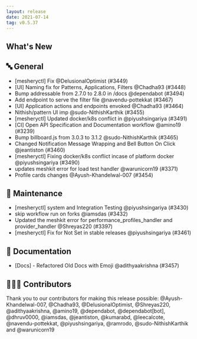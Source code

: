 ```yaml
---
layout: release
date: 2021-07-14
tag: v0.5.37
---
```


## What's New
## 🔤 General
- [mesheryctl] Fix  @DelusionalOptimist (#3449)
- [UI] Naming fix for Patterns, Applications, Filters @Chadha93 (#3448)
- Bump addressable from 2.7.0 to 2.8.0 in /docs @dependabot (#3494)
- Add  endpoint to serve the filter file @navendu-pottekkat (#3467)
- [UI] Application actions and endpoints envoked @Chadha93 (#3464)
- Nithish/pattern UI imp @sudo-NithishKarthik (#3455)
- [mesheryctl] Updated docker/k8s conflict in  @piyushsingariya (#3491)
- [CI] Open API Specification and Documentation workflow @amino19 (#3239)
- Bump billboard.js from 3.0.3 to 3.1.2 @sudo-NithishKarthik (#3465)
- Changed Notification Message Wrapping and Bell Button On Click @jeantiston (#3460)
- [mesheryctl] Fixing docker/k8s conflict incase of platform docker @piyushsingariya (#3490)
- updates meshkit error for load test handler @warunicorn19 (#3371)
- Profile cards changes @Ayush-Khandelwal-007 (#3454)

## 🧰 Maintenance

- [mesheryctl] system  and  Integration Testing @piyushsingariya (#3430)
- skip workflow run on forks @iamsdas (#3432)
-  Updated the meshkit error for performance_profiles_handler and provider_handler @Shreyas220 (#3397)
- [mesheryctl] Fix for  Not Set in stable releases @piyushsingariya (#3461)

## 📖 Documentation

- [Docs] - Refactored Old Docs with Emoji @adithyaakrishna (#3457)

## 👨🏽‍💻 Contributors

Thank you to our contributors for making this release possible:
@Ayush-Khandelwal-007, @Chadha93, @DelusionalOptimist, @Shreyas220, @adithyaakrishna, @amino19, @dependabot, @dependabot[bot], @dhruv0000, @iamsdas, @jeantiston, @kumarabd, @leecalcote, @navendu-pottekkat, @piyushsingariya, @ramrodo, @sudo-NithishKarthik and @warunicorn19
 
